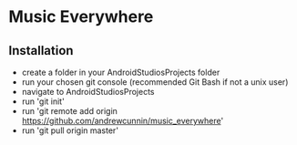 # Music Everywhere

## Installation
- create a folder in your AndroidStudiosProjects folder
- run your chosen git console (recommended Git Bash if not a unix user)
- navigate to AndroidStudiosProjects
- run 'git init'
- run 'git remote add origin https://github.com/andrewcunnin/music_everywhere'
- run 'git pull origin master'
